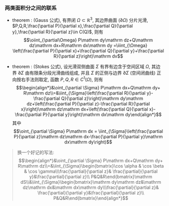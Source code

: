 ### 两类面积分之间的联系

- theorem : (Gauss 公式), 有界闭 $\Omega\subset \mathbb R^3$, 其边界曲面 $(\partial \Omega)$ 分片光滑, $P,Q,R,\frac{\partial P}{\partial x},\frac{\partial Q}{\partial y},\frac{\partial R}{\partial z}\in C(Q)$, 则有
$$\oiint_{\partial\Omega} P\mathrm dy\mathrm dz+Q\mathrm dz\mathrm dx+R\mathrm dx\mathrm dy =\iiint_{\Omega} \left(\frac{\partial P}{\partial x}+\frac{\partial Q}{\partial y}+\frac{\partial R}{\partial z}\right)\mathrm dv$$

- theorem : (Stokes 公式), 设光滑双侧曲面 $\Sigma$ 有界有边含于空间区域 $\Omega$, 其边界 $\partial \Sigma$ 由有限条分段光滑曲线组成, 并且 $\Sigma$ 的正侧与边界 $\partial \Sigma$ (空间闭曲线) 正向按右手法则取定, 函数 $P,Q,R\in C^1(\Omega)$, 则有
$$\begin{align*}&\oint_{\partial \Sigma} P\mathrm dx+Q\mathrm dy+ R\mathrm dz\\=&\iint_{\Sigma}\left(\frac{\partial R}{\partial y}-\frac{\partial Q}{\partial z}\right)\mathrm dy\mathrm dz+\left(\frac{\partial P}{\partial z}-\frac{\partial R}{\partial x}\right)\mathrm dz\mathrm dx+\left(\frac{\partial Q}{\partial x}-\frac{\partial P}{\partial y}\right)\mathrm dx\mathrm dy\end{align*}$$
其中
$$\oint_{\partial \Sigma} P\mathrm dx = \iint_{\Sigma}\left(\frac{\partial P}{\partial z}\mathrm dz\mathrm dx-\frac{\partial P}{\partial y}\mathrm dx\mathrm dy\right)$$

> 换一个好记的写法:
> $$\begin{align*}&\oint_{\partial \Sigma} P\mathrm dx+Q\mathrm dy+ R\mathrm dz\\=&\iint_{\Sigma}\begin{bmatrix}\cos \alpha & \cos \beta & \cos \gamma\\\frac{\partial}{\partial z}& \frac{\partial}{\partial y}&\frac{\partial}{\partial z}\\ P&Q&R\end{bmatrix}\mathrm dS\\&\iint_{\Sigma}\begin{bmatrix}\mathrm dy\mathrm dz&\mathrm dz\mathrm dx&\mathrm dx\mathrm dy\\\frac{\partial}{\partial z}& \frac{\partial}{\partial y}&\frac{\partial}{\partial z}\\ P&Q&R\end{bmatrix}\end{align*}$$